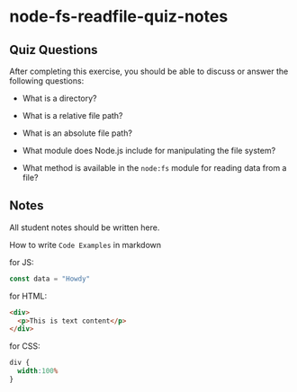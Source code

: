 # node-fs-readfile-quiz-notes

## Quiz Questions

After completing this exercise, you should be able to discuss or answer the following questions:

- What is a directory?

- What is a relative file path?

- What is an absolute file path?

- What module does Node.js include for manipulating the file system?

- What method is available in the `node:fs` module for reading data from a file?


## Notes

All student notes should be written here.


How to write `Code Examples` in markdown

for JS:
```javascript
const data = "Howdy"
```

for HTML:
```html
<div>
  <p>This is text content</p>
</div>
```

for CSS:
```css
div {
  width:100%
}
```
